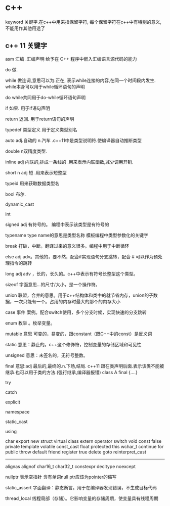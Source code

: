 # c++
keyword 关键字.在c++中用来指保留字符, 每个保留字符在c++中有特别的意义,不能用作其他用途了
## c++ 11 关键字

asm 汇编 .汇编声明 给予在 C++ 程序中嵌入汇编语言源代码的能力 

do 做.

while  做连词,意思可以为:正在, 表示while连接的内容,在同一个时间段内发生.  while本身可以用于while循环语句的声明

do while共同用于do-while循环语句声明

if 如果. 用于if语句声明

return 返回. 用于return语句的声明

typedef 类型定义 用于定义类型别名

auto adj.自动的 n.汽车 .c++11中是类型说明符.使编译器自动推断类型

double n双精度类型. 

inline adj 内联的,排成一条线的 .用来表示内联函数,减少调用开销.

short n adj 短 .用来表示短整型

typeid 用来获取数据类型名

bool 布尔. 

dynamic_cast

int

signed  adj 有符号的。 编程中表示该类型是有符号的

typename  type name的意思是类型名称  模板编程中类型参数化的关键字

break 打破，中断。翻译过来的意义很多。编程中用于中断循环

else adj adv。其他的，要不然，配合if实现语句分支跳转，配合 # 可以作为预处理指令的跳转

long adj adv ，长的，长久的。c++中表示有符号长整型这个类型。

sizeof 字面意思...的尺寸/大小，是一个操作符。

union  联盟，合并的意思。用于c++结构体和类中的就节省内存，union的子数据，一次只能有一个。占用的内存时最大的那个的内存大小

case 事件 案例。配合switch使用，多个分支时候，实现快速的分支跳转

enum 枚举 。枚举变量。 

mutable   意思 可变的，易变的，跟constant（既C++中的const）是反义词

static  意思：静止的。c++这个修饰符，控制变量的存储区域和可见性

unsigned 意思：未签名的，无符号整数。

final 意思:adj 最后的,最终的.n.下场,结局. c++11 跟在类声明后面.表示该类不能被继承.也可以用于类的方法.(强行继承,编译器报错) class A final {....}

try

catch

explicit

namespace

static_cast

using

char
export
new
struct
virtual
class
extern
operator
switch
void
const
false
private
template
volatile
const_cast
float
protected
this
wchar_t
continue
for
public
throw
default
friend
register
true
delete
goto
reinterpret_cast

----
alignas
alignof
char16_t
char32_t
constexpr
decltype
noexcept

nullptr 表示空指针 含有单词null ptr应该为pointer的缩写


static_assert 字面翻译：静态断言。用于在编译器发现错误，不生成目标代码

thread_local 线程局部（存储）。它影响变量的存储周期，使变量具有线程周期

